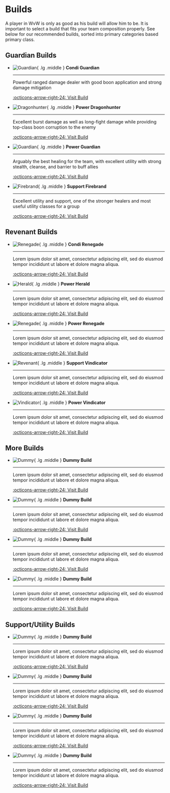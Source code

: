 # Builds
A player in WvW is only as good as his build will allow him to be. It is important to select a build that fits your team composition properly. See below for our recommended builds, sorted into primary categories based primary class.

## Guardian Builds
<div class="grid cards" markdown>

-   ![Guardian](https://res.cloudinary.com/xivorhub/image/upload/v1650847376/gw2_profession_icons/core/Guardian_tango_icon_48px_wo2xxy.png){ .lg .middle } __Condi Guardian__

    ---

    Powerful ranged damage dealer with good boon application and strong damage mitigation 

    [:octicons-arrow-right-24: Visit Build](/builds/guardian/condi-guardian/)
    
    
-   ![Dragonhunter](https://res.cloudinary.com/xivorhub/image/upload/v1650846730/gw2_profession_icons/hot/Dragonhunter_tango_icon_48px_ksn5rc.png){ .lg .middle } __Power Dragonhunter__

    ---

    Excellent burst damage as well as long-fight damage while providing top-class boon corruption to the enemy

    [:octicons-arrow-right-24: Visit Build](/builds/guardian/power-dragonhunter/)

-   ![Guardian](https://res.cloudinary.com/xivorhub/image/upload/v1650847376/gw2_profession_icons/core/Guardian_tango_icon_48px_wo2xxy.png){ .lg .middle } __Power Guardian__

    ---

    Arguably the best healing for the team, with excellent utility with strong stealth, cleanse, and barrier to buff allies

    [:octicons-arrow-right-24: Visit Build](/builds/guardian/power-guardian/)

-   ![Firebrand](https://res.cloudinary.com/xivorhub/image/upload/v1650846951/gw2_profession_icons/pof/Firebrand_tango_icon_48px_wqhcyn.png){ .lg .middle } __Support Firebrand__

    ---

    Excellent utility and support, one of the stronger healers and most useful utility classes for a group

    [:octicons-arrow-right-24: Visit Build](/builds/guardian/support_firebrand/)

</div>

## Revenant Builds
<div class="grid cards" markdown>

-   ![Renegade](https://res.cloudinary.com/xivorhub/image/upload/v1650846887/gw2_profession_icons/pof/Renegade_tango_icon_48px_yf647x.png){ .lg .middle } __Condi Renegade__

    ---

    Lorem ipsum dolor sit amet, consectetur adipiscing elit, sed do eiusmod tempor incididunt ut labore et dolore magna aliqua. 

    [:octicons-arrow-right-24: Visit Build](/builds/revenant/condi-renegade/)
    
-   ![Herald](https://res.cloudinary.com/xivorhub/image/upload/v1650846823/gw2_profession_icons/hot/Herald_tango_icon_48px_fenkmt.png){ .lg .middle } __Power Herald__

    ---

    Lorem ipsum dolor sit amet, consectetur adipiscing elit, sed do eiusmod tempor incididunt ut labore et dolore magna aliqua. 

    [:octicons-arrow-right-24: Visit Build](/builds/revenant/power_herald/)

-   ![Renegade](https://res.cloudinary.com/xivorhub/image/upload/v1650846887/gw2_profession_icons/pof/Renegade_tango_icon_48px_yf647x.png){ .lg .middle } __Power Renegade__

    ---

    Lorem ipsum dolor sit amet, consectetur adipiscing elit, sed do eiusmod tempor incididunt ut labore et dolore magna aliqua. 

    [:octicons-arrow-right-24: Visit Build](/builds/revenant/power-renegade/)

-   ![Revenant](https://res.cloudinary.com/xivorhub/image/upload/v1650847381/gw2_profession_icons/core/Revenant_tango_icon_48px_f8kt8t.png){ .lg .middle } __Support Vindicator__

    ---

    Lorem ipsum dolor sit amet, consectetur adipiscing elit, sed do eiusmod tempor incididunt ut labore et dolore magna aliqua. 

    [:octicons-arrow-right-24: Visit Build](/builds/revenant/support_vindicator/)    

-   ![Vindicator](https://res.cloudinary.com/xivorhub/image/upload/v1650847546/gw2_profession_icons/eod/Vindicator_tango_icon_48px_pvkje7.png){ .lg .middle } __Power Vindicator__

    ---

    Lorem ipsum dolor sit amet, consectetur adipiscing elit, sed do eiusmod tempor incididunt ut labore et dolore magna aliqua. 

    [:octicons-arrow-right-24: Visit Build](/builds/revenant/power_vindicator/)


</div>

## More Builds
<div class="grid cards" markdown>

-   ![Dummy](https://dummyimage.com/48x48/000/fff&text=Dummy){ .lg .middle } __Dummy Build__

    ---

    Lorem ipsum dolor sit amet, consectetur adipiscing elit, sed do eiusmod tempor incididunt ut labore et dolore magna aliqua. 

    [:octicons-arrow-right-24: Visit Build](#)

-   ![Dummy](https://dummyimage.com/48x48/000/fff&text=Dummy){ .lg .middle } __Dummy Build__

    ---

    Lorem ipsum dolor sit amet, consectetur adipiscing elit, sed do eiusmod tempor incididunt ut labore et dolore magna aliqua. 

    [:octicons-arrow-right-24: Visit Build](#)

-   ![Dummy](https://dummyimage.com/48x48/000/fff&text=Dummy){ .lg .middle } __Dummy Build__

    ---

    Lorem ipsum dolor sit amet, consectetur adipiscing elit, sed do eiusmod tempor incididunt ut labore et dolore magna aliqua. 

    [:octicons-arrow-right-24: Visit Build](#)

-   ![Dummy](https://dummyimage.com/48x48/000/fff&text=Dummy){ .lg .middle } __Dummy Build__

    ---

    Lorem ipsum dolor sit amet, consectetur adipiscing elit, sed do eiusmod tempor incididunt ut labore et dolore magna aliqua. 

    [:octicons-arrow-right-24: Visit Build](#)

</div>

## Support/Utility Builds
<div class="grid cards" markdown>

-   ![Dummy](https://dummyimage.com/48x48/000/fff&text=Dummy){ .lg .middle } __Dummy Build__

    ---

    Lorem ipsum dolor sit amet, consectetur adipiscing elit, sed do eiusmod tempor incididunt ut labore et dolore magna aliqua. 

    [:octicons-arrow-right-24: Visit Build](#)

-   ![Dummy](https://dummyimage.com/48x48/000/fff&text=Dummy){ .lg .middle } __Dummy Build__

    ---

    Lorem ipsum dolor sit amet, consectetur adipiscing elit, sed do eiusmod tempor incididunt ut labore et dolore magna aliqua. 

    [:octicons-arrow-right-24: Visit Build](#)

-   ![Dummy](https://dummyimage.com/48x48/000/fff&text=Dummy){ .lg .middle } __Dummy Build__

    ---

    Lorem ipsum dolor sit amet, consectetur adipiscing elit, sed do eiusmod tempor incididunt ut labore et dolore magna aliqua. 

    [:octicons-arrow-right-24: Visit Build](#)

-   ![Dummy](https://dummyimage.com/48x48/000/fff&text=Dummy){ .lg .middle } __Dummy Build__

    ---

    Lorem ipsum dolor sit amet, consectetur adipiscing elit, sed do eiusmod tempor incididunt ut labore et dolore magna aliqua. 

    [:octicons-arrow-right-24: Visit Build](#)

</div>

